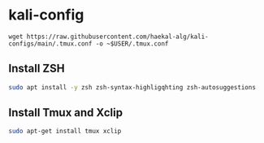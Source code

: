 # kali-config
```
wget https://raw.githubusercontent.com/haekal-alg/kali-configs/main/.tmux.conf -o ~$USER/.tmux.conf
```

## Install ZSH
```bash
sudo apt install -y zsh zsh-syntax-highligqhting zsh-autosuggestions
```
## Install Tmux and Xclip
```bash
sudo apt-get install tmux xclip
```

